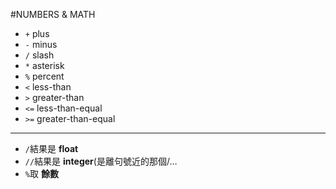 #NUMBERS & MATH
+ `+` plus
+ `-` minus
+ `/` slash
+ `*` asterisk
+ `%` percent
+ `<` less-than
+ `>` greater-than
+ `<=` less-than-equal
+ `>=` greater-than-equal

***
+ `/`結果是 **float**
+ `//`結果是 **integer**(是離句號近的那個/…
+ `%`取 **餘數**
